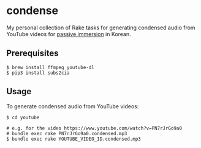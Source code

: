 # condense
My personal collection of Rake tasks for generating condensed audio from YouTube videos for [passive immersion](https://refold.la/roadmap/stage-0/c/passive-listening) in Korean.

## Prerequisites

```console
$ brew install ffmpeg youtube-dl
$ pip3 install subs2cia
```

## Usage

To generate condensed audio from YouTube videos:

```console
$ cd youtube

# e.g. for the video https://www.youtube.com/watch?v=PN7rJrGo9a0
# bundle exec rake PN7rJrGo9a0.condensed.mp3
$ bundle exec rake YOUTUBE_VIDEO_ID.condensed.mp3
```
